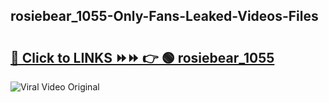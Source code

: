 
 ## rosiebear_1055-Only-Fans-Leaked-Videos-Files

# <h2><a href="https://mediaupload.pro?rosiebear_1055">🔗 Click to LINKS ⏩⏩ 👉 🟢 rosiebear_1055 </a></h2>

<a href="https://mediaupload.pro?rosiebear_1055" rel="nofollow" data-target="animated-image.originalLink"><img src="https://i.ibb.co.com/xMMVF88/686577567.gif" alt="Viral Video Original" style="max-width: 100%; display: inline-block;" data-target="animated-image.originalImage"></a>